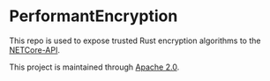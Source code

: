 # PerformantEncryption
This repo is used to expose trusted Rust encryption algorithms to the [NETCore-API](https://github.com/Encryption-API-Services/NETCore-API). 

This project is maintained through [Apache 2.0](https://github.com/Encryption-API-Services/PerformantEncryption/blob/main/LICENSE).
